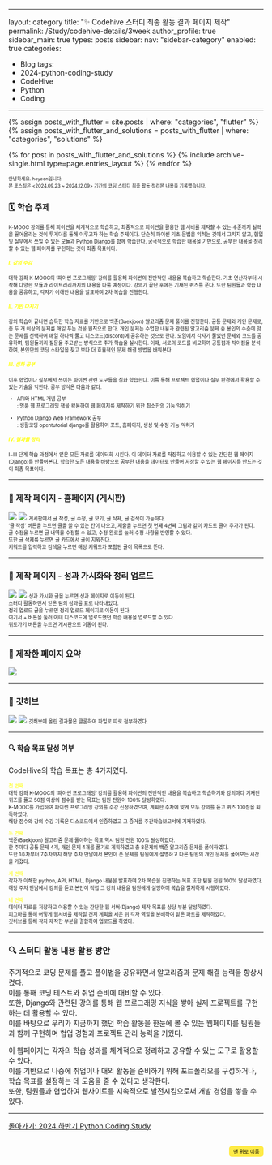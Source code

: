
---
layout: category
title: "✨ Codehive 스터디 최종 활동 결과 페이지 제작"
permalink: /Study/codehive-details/3week
author_profile: true
sidebar_main: true
types: posts
sidebar:
  nav: "sidebar-category"
  enabled: true
categories:
  - Blog
tags:
  - 2024-python-coding-study
  - CodeHive
  - Python
  - Coding
    
---



{% assign posts_with_flutter = site.posts | where: "categories", "flutter" %}
{% assign posts_with_flutter_and_solutions = posts_with_flutter | where: "categories", "solutions" %}

{% for post in posts_with_flutter_and_solutions %}
  {% include archive-single.html type=page.entries_layout %}
{% endfor %}  



<span style="font-size:65%">안녕하세요. hoyeon입니다.<br>
본 포스팅은 <2024.09.23 ~ 2024.12.09> 기간의 코딩 스터디 최종 활동 정리본 내용을 기록했습니다.</span>



### 🗓️ 학습 주제

<span style="font-size:70%">
K-MOOC 강의를 통해 파이썬을 체계적으로 학습하고, 최종적으로 파이썬을 활용한 웹 서버를 제작할 수 있는 수준까지 실력을 끌어올리는 것이 투게더를 통해 이루고자 하는 학습 주제이다. 단순히 파이썬 기초 문법을 익히는 것에서 그치지 않고, 협업 및 실무에서 쓰일 수 있는 모듈과 Python Django를 함께 학습한다. 궁극적으로 학습한 내용을 기반으로, 공부한 내용을 정리할 수 있는 웹 페이지를 구현하는 것이 최종 목표이다.<br>  

##### <span style="color:yellow">Ⅰ. 강의 수강 </span><br>
대학 강좌 K-MOOC의 ‘파이썬 프로그래밍’ 강의를 활용해 파이썬의 전반적인 내용을 복습하고 학습한다. 기초 연산자부터 시작해 다양한 모듈과 라이브러리까지의 내용을 다룰 예정이다. 강의가 끝난 후에는 기재된 퀴즈를 푼다. 또한 팀원들과 학습 내용을 공유하고, 각자가 이해한 내용을 발표하며 2차 복습을 진행한다.<br>  


##### <span style="color:yellow">Ⅱ. 기반 다지기 </span><br>
강의 학습이 끝나면 습득한 학습 자료를 기반으로 백준(Baekjoon) 알고리즘 문제 풀이를 진행한다. 공통 문제와 개인 문제로, 총 두 개 이상의 문제를 매일 푸는 것을 원칙으로 한다. 개인 문제는 수업한 내용과 관련된 알고리즘 문제 중 본인의 수준에 맞는 문제를 선택하여 매일 하나씩 풀고 디스코드(discord)에 공유하는 것으로 한다. 모임에서 각자가 풀었던 문제와 코드를 공유하며, 팀원들끼리 질문을 주고받는 방식으로 추가 학습을 실시한다. 이때, 서로의 코드를 비교하여 공통점과 차이점을 분석하며, 본인만의 코딩 스타일을 찾고 보다 더 효율적인 문제 해결 방법을 배워본다.<br>


##### <span style="color:yellow"> Ⅲ. 심화 공부 </span><br>
이후 협업이나 실무에서 쓰이는 파이썬 관련 도구들을 심화 학습한다. 이를 통해 프로젝트 협업이나 실무 환경에서 활용할 수 있는 기술을 익힌다. 공부 방식은 다음과 같다.<br>  

- API와 HTML 개념 공부<br>
: 명품 웹 프로그래밍 책을 활용하여 웹 페이지를 제작하기 위한 최소한의 기능 익히기<br>

- Python Django Web Framework 공부<br>
: 생활코딩 opentutorial django를 활용하여 포트, 홈페이지, 생성 및 수정 기능 익히기<br>


##### <span style="color:yellow"> Ⅳ. 결과물 정리 </span><br>
Ⅰ~Ⅲ 단계 학습 과정에서 얻은 모든 자료를 데이터화 시킨다. 이 데이터 자료를 저장하고 이용할 수 있는 간단한 웹 페이지(Django)를 만들어본다. 학습한 모든 내용을 바탕으로 공부한 내용을 데이터로 만들어 저장할 수 있는 웹 페이지를 만드는 것이 최종 목표이다. <br>

</span>

---
### 📝 제작 페이지 - 홈페이지 (게시판)

<img src="https://raw.githubusercontent.com/park-hoyeon/park-hoyeon.github.io/master/_pages/Study/images/ch1.png">  


<img src="https://raw.githubusercontent.com/park-hoyeon/park-hoyeon.github.io/master/_pages/Study/images/ch2.png">  

<span style="font-size:70%">
게시판에서 글 작성, 글 수정, 글 보기, 글 삭제, 글 검색이 가능하다.<br> 
‘글 작성’ 버튼을 누르면 글을 쓸 수 있는 칸이 나오고, 제출을 누르면 첫 번째 4번째 그림과 같이 카드로 글이 추가가 된다.<br> 
글 수정을 누르면 글 내역을 수정할 수 있고, 수정 완료를 눌러 수정 사항을 반영할 수 있다.<br> 
또한 글 삭제를 누르면 글 카드에서 글이 지워진다.<br> 
키워드를 입력하고 검색을 누르면 해당 키워드가 포함된 글이 목록으로 뜬다.<br>  
</span>



---

### 📝 제작 페이지 - 성과 가시화와 정리 업로드

<img src="https://raw.githubusercontent.com/park-hoyeon/park-hoyeon.github.io/master/_pages/Study/images/ch3.png">    


<img src="https://raw.githubusercontent.com/park-hoyeon/park-hoyeon.github.io/master/_pages/Study/images/ch4.png">  

<span style="font-size:70%">
성과 가시화 글을 누르면 성과 페이지로 이동이 된다.<br> 
스터디 활동하면서 얻은 팀의 성과를 표로 나타내었다.<br> 
정리 업로드 글을 누르면 정리 업로드 페이지로 이동이 된다.<br> 
여기서 + 버튼을 눌러 여태 디스코드에 업로드했던 학습 내용을 업로드할 수 있다.<br> 
뒤로가기 버튼을 누르면 게시판으로 이동이 된다.<br>  
</span>

---

### 📝 제작한 페이지 요약

<img src="https://raw.githubusercontent.com/park-hoyeon/park-hoyeon.github.io/master/_pages/Study/images/ch5.png">  


---

### 📝 깃허브
<img src="https://raw.githubusercontent.com/park-hoyeon/park-hoyeon.github.io/master/_pages/Study/images/ch6.png">    


<img src="https://raw.githubusercontent.com/park-hoyeon/park-hoyeon.github.io/master/_pages/Study/images/ch7.png">  

<span style="font-size:70%">
깃허브에 올린 결과물은 클론하여 파일로 따로 첨부하였다. <br>  
</span>


---

#### 🔍 학습 목표 달성 여부


CodeHive의 학습 목표는 총 4가지였다. <br>    

<span style="font-size:70%">  
<span style="color:yellow">첫 번째</span><br> 
대학 강좌 K-MOOC의 ‘파이썬 프로그래밍’ 강의를 활용해 파이썬의 전반적인 내용을 복습하고 학습하기와 강의마다 기재된 퀴즈를 풀고 50점 이상의 점수를 받는 목표는 팀원 전원이 100% 달성하였다.<br> 
K-MOOC를 가입하여 파이썬 프로그래밍 강의를 수강 신청하였으며, 계획한 주차에 맞게 모두 강의를 듣고 퀴즈 100점을 획득하였다.<br> 
해당 점수와 강의 수강 기록은 디스코드에서 인증하였고 그 증거를 주간학습보고서에 기재하였다.   

  
<span style="color:yellow">두 번째</span> <br>
백준(Baekjoon) 알고리즘 문제 풀이하는 목표 역시 팀원 전원 100% 달성하였다.<br> 
한 주마다 공통 문제 4개, 개인 문제 4개를 풀기로 계획하였고 총 8문제의 백준 알고리즘 문제를 풀이하였다.<br> 
또한 1주차부터 7주차까지 해당 주차 만남에서 본인이 푼 문제를 팀원에게 설명하고 다른 팀원의 개인 문제를 풀어보는 시간을 가졌다.<br>


<span style="color:yellow">세 번째</span> <br> 
각자가 이해한 python, API, HTML, Django 내용을 발표하며 2차 복습을 진행하는 목표 또한 팀원 전원 100% 달성하였다.<br> 
해당 주차 만남에서 강의를 듣고 본인이 직접 그 강의 내용을 팀원에게 설명하며 복습을 철저하게 시행하였다. <br>


<span style="color:yellow">네 번째</span> <br> 
데이터 자료를 저장하고 이용할 수 있는 간단한 웹 서버(Django) 제작 목표를 상당 부분 달성하였다.<br> 
피그마를 통해 어떻게 웹서버를 제작할 건지 계획을 세운 뒤 각자 역할을 분배하여 맡은 파트를 제작하였다.<br> 
깃허브를 통해 각자 제작한 부분을 결합하여 업로드를 하였다.<br>

</span>

---

### 🔍 스터디 활동 내용 활용 방안

주기적으로 코딩 문제를 풀고 풀이법을 공유하면서 알고리즘과 문제 해결 능력을 향상시켰다.<br> 
이를 통해 코딩 테스트와 취업 준비에 대비할 수 있다.<br> 
또한, Django와 관련된 강의를 통해 웹 프로그래밍 지식을 쌓아 실제 프로젝트를 구현하는 데 활용할 수 있다.<br> 
이를 바탕으로 우리가 지금까지 했던 학습 활동을 한눈에 볼 수 있는 웹페이지를 팀원들과 함께 구현하며 협업 경험과 프로젝트 관리 능력을 키웠다.<br>

이 웹페이지는 각자의 학습 성과를 체계적으로 정리하고 공유할 수 있는 도구로 활용할 수 있다.<br> 
이를 기반으로 나중에 취업이나 대외 활동을 준비하기 위해 포트폴리오를 구성하거나, 학습 목표를 설정하는 데 도움을 줄 수 있다고 생각한다.<br> 
또한, 팀원들과 협업하여 웹사이트를 지속적으로 발전시킴으로써 개발 경험을 쌓을 수 있다.<br>

---


[돌아가기: 2024 하반기 Python Coding Study](https://park-hoyeon.github.io/Study/Codehive%20(Python%20Coding)/)  


<div style="text-align: right; margin-top: 30px;">
  <button onclick="scrollToTop()" style="
    padding: 10px 15x; 
    background-color: #FFEB46; 
    color: black; 
    border: 2px solid #FFEB46; 
    border-radius: 5px; 
    cursor: pointer; 
    font-size: 10px;">
    맨 위로 이동
  </button>
</div>

<script>
  // 맨 위로 이동하는 함수
  function scrollToTop() {
    window.scrollTo({ top: 0, behavior: 'smooth' });
  }
</script>
